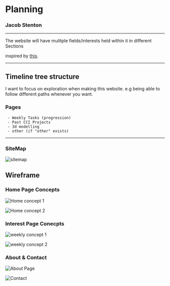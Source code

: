 # Planning

### Jacob Stenton

---

The website will have mulitple fields/interests held within it in different Sections

inspired by [this](https://camillemormal.com/).

---

## Timeline tree structure

I want to focus on exploration when making this website.
e.g being able to follow different paths whenever you want.

### Pages

     - Weekly Tasks (progression)
     - Past CCI Projects
     - 3d modelling
     - other (if "other" exists)

---
### SiteMap
![sitemap](/Planning/Portfolio%20Website/SiteMap.png)

## Wireframe

### Home Page Concepts

![Home concept 1](/Planning/Portfolio%20Website/Home.png)

![Home concept 2](/Planning/Portfolio%20Website/Home%202.png)

### Interest Page Conecpts

![weekly concept 1](/Planning/Portfolio%20Website/Weekly%20Tasks.png)

![weekly concept 2](/Planning/Portfolio%20Website/Home%202.png)

### About & Contact

![About Page](/Planning/Portfolio%20Website/About.png)

![Contact](/Planning/Portfolio%20Website/Contact.png)

